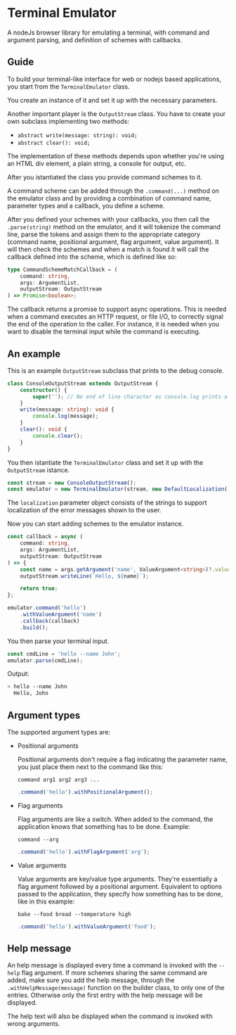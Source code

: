 # Terminal Emulator

A nodeJs browser library for emulating a terminal, with command and argument parsing, and definition of schemes with callbacks.

## Guide

To build your terminal-like interface for web or nodejs based applications, you start from the `TerminalEmulator` class.

You create an instance of it and set it up with the necessary parameters.

Another important player is the `OutputStream` class. You have to create your own subclass implementing two methods:

-   `abstract write(message: string): void;`
-   `abstract clear(): void;`

The implementation of these methods depends upon whether you're using an HTML div element, a plain string, a console for output, etc.

After you istantiated the class you provide command schemes to it.

A command scheme can be added through the `.command(...)` method on the emulator class and by providing a combination of command name, parameter types and a callback, you define a scheme.

After you defined your schemes with your callbacks, you then call the `.parse(string)` method on the emulator, and it will tokenize the command line, parse the tokens and assign them to the appropriate category (command name, positional argument, flag argument, value argument). It will then check the schemes and when a match is found it will call the callback defined into the scheme, which is defined like so:

```typescript
type CommandSchemeMatchCallback = (
    command: string,
    args: ArgumentList,
    outputStream: OutputStream
) => Promise<boolean>;
```

The callback returns a promise to support async operations. This is needed when a command executes an HTTP request, or file I/O, to correctly signal the end of the operation to the caller. For instance, it is needed when you want to disable the terminal input while the command is executing.

## An example

This is an example `OutputStream` subclass that prints to the debug console.

```typescript
class ConsoleOutputStream extends OutputStream {
    constructor() {
        super(''); // No end of line character as console.log prints a newline by default
    }
    write(message: string): void {
        console.log(message);
    }
    clear(): void {
        console.clear();
    }
}
```

You then istantiate the `TerminalEmulator` class and set it up with the `OutputStream` istance.

```typescript
const stream = new ConsoleOutputStream();
const emulator = new TerminalEmulator(stream, new DefaultLocalization());
```

The `localization` parameter object consists of the strings to support localization of the error messages shown to the user.

Now you can start adding schemes to the emulator instance.

```typescript
const callback = async (
    command: string,
    args: ArgumentList,
    outputStream: OutputStream
) => {
    const name = args.getArgument('name', ValueArgument<string>)?.value;
    outputStream.writeLine(`Hello, ${name}`);

    return true;
};

emulator.command('hello')
    .withValueArgument('name')
    .callback(callback)
    .build();
```

You then parse your terminal input.

```typescript
const cmdLine = 'hello --name John';
emulator.parse(cmdLine);
```

Output:

```bash
> hello --name John
  Hello, John
```

## Argument types

The supported argument types are:

-   Positional arguments

    Positional arguments don't require a flag indicating the parameter name, you just place them next to the command like this:

    `command arg1 arg2 arg3 ...`

    ```typescript
    .command('hello').withPositionalArgument();
    ```

-   Flag arguments

    Flag arguments are like a switch. When added to the command, the application knows that something has to be done. Example:

    `command --arg`

    ```typescript
    .command('hello').withFlagArgument('arg');
    ```

-   Value arguments

    Value arguments are key/value type arguments. They're essentially a flag argument followed by a positional argument. Equivalent to options passed to the application, they specify how something has to be done, like in this example:

    `bake --food bread --temperature high`

    ```typescript
    .command('hello').withValueArgument('food');
    ```

## Help message

An help message is displayed every time a command is invoked with the `--help` flag argument. If more schemes sharing the same command are added, make sure you add the help message, through the `.withHelpMessage(message)` function on the builder class, to only one of the entries. Otherwise only the first entry with the help message will be displayed.

The help text will also be displayed when the command is invoked with wrong arguments.
